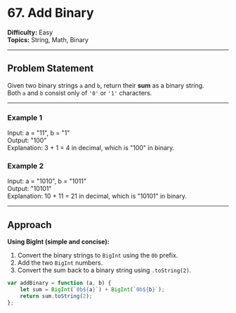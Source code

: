 # 67. Add Binary

**Difficulty:** Easy  
**Topics:** String, Math, Binary  

---

## Problem Statement

Given two binary strings `a` and `b`, return their **sum** as a binary string.  
Both `a` and `b` consist only of `'0'` or `'1'` characters.

---

### Example 1
Input: a = "11", b = "1"  
Output: "100"  
Explanation: 3 + 1 = 4 in decimal, which is "100" in binary.

### Example 2
Input: a = "1010", b = "1011"  
Output: "10101"  
Explanation: 10 + 11 = 21 in decimal, which is "10101" in binary.

---

## Approach

**Using BigInt (simple and concise):**

1. Convert the binary strings to `BigInt` using the `0b` prefix.  
2. Add the two `BigInt` numbers.  
3. Convert the sum back to a binary string using `.toString(2)`.  

```javascript
var addBinary = function (a, b) {
    let sum = BigInt(`0b${a}`) + BigInt(`0b${b}`);
    return sum.toString(2);
};
